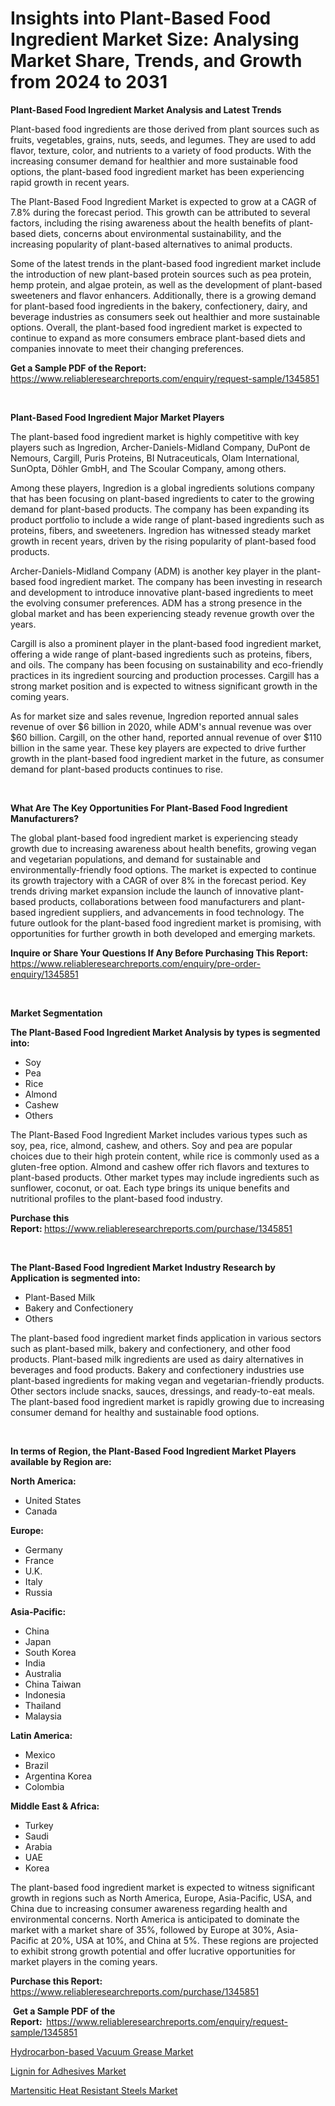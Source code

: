 <p><h1>Insights into Plant-Based Food Ingredient Market Size: Analysing Market Share, Trends, and Growth from 2024 to 2031</h1></p><p><strong>Plant-Based Food Ingredient Market Analysis and Latest Trends</strong></p>
<p><p>Plant-based food ingredients are those derived from plant sources such as fruits, vegetables, grains, nuts, seeds, and legumes. They are used to add flavor, texture, color, and nutrients to a variety of food products. With the increasing consumer demand for healthier and more sustainable food options, the plant-based food ingredient market has been experiencing rapid growth in recent years.</p><p>The Plant-Based Food Ingredient Market is expected to grow at a CAGR of 7.8% during the forecast period. This growth can be attributed to several factors, including the rising awareness about the health benefits of plant-based diets, concerns about environmental sustainability, and the increasing popularity of plant-based alternatives to animal products.</p><p>Some of the latest trends in the plant-based food ingredient market include the introduction of new plant-based protein sources such as pea protein, hemp protein, and algae protein, as well as the development of plant-based sweeteners and flavor enhancers. Additionally, there is a growing demand for plant-based food ingredients in the bakery, confectionery, dairy, and beverage industries as consumers seek out healthier and more sustainable options. Overall, the plant-based food ingredient market is expected to continue to expand as more consumers embrace plant-based diets and companies innovate to meet their changing preferences.</p></p>
<p><strong>Get a Sample PDF of the Report:&nbsp;</strong> <a href="https://www.reliableresearchreports.com/enquiry/request-sample/1345851">https://www.reliableresearchreports.com/enquiry/request-sample/1345851</a></p>
<p>&nbsp;</p>
<p><strong>Plant-Based Food Ingredient Major Market Players</strong></p>
<p><p>The plant-based food ingredient market is highly competitive with key players such as Ingredion, Archer-Daniels-Midland Company, DuPont de Nemours, Cargill, Puris Proteins, BI Nutraceuticals, Olam International, SunOpta, Döhler GmbH, and The Scoular Company, among others.</p><p>Among these players, Ingredion is a global ingredients solutions company that has been focusing on plant-based ingredients to cater to the growing demand for plant-based products. The company has been expanding its product portfolio to include a wide range of plant-based ingredients such as proteins, fibers, and sweeteners. Ingredion has witnessed steady market growth in recent years, driven by the rising popularity of plant-based food products.</p><p>Archer-Daniels-Midland Company (ADM) is another key player in the plant-based food ingredient market. The company has been investing in research and development to introduce innovative plant-based ingredients to meet the evolving consumer preferences. ADM has a strong presence in the global market and has been experiencing steady revenue growth over the years.</p><p>Cargill is also a prominent player in the plant-based food ingredient market, offering a wide range of plant-based ingredients such as proteins, fibers, and oils. The company has been focusing on sustainability and eco-friendly practices in its ingredient sourcing and production processes. Cargill has a strong market position and is expected to witness significant growth in the coming years.</p><p>As for market size and sales revenue, Ingredion reported annual sales revenue of over $6 billion in 2020, while ADM's annual revenue was over $60 billion. Cargill, on the other hand, reported annual revenue of over $110 billion in the same year. These key players are expected to drive further growth in the plant-based food ingredient market in the future, as consumer demand for plant-based products continues to rise.</p></p>
<p>&nbsp;</p>
<p><strong>What Are The Key Opportunities For Plant-Based Food Ingredient Manufacturers?</strong></p>
<p><p>The global plant-based food ingredient market is experiencing steady growth due to increasing awareness about health benefits, growing vegan and vegetarian populations, and demand for sustainable and environmentally-friendly food options. The market is expected to continue its growth trajectory with a CAGR of over 8% in the forecast period. Key trends driving market expansion include the launch of innovative plant-based products, collaborations between food manufacturers and plant-based ingredient suppliers, and advancements in food technology. The future outlook for the plant-based food ingredient market is promising, with opportunities for further growth in both developed and emerging markets.</p></p>
<p><strong>Inquire or Share Your Questions If Any Before Purchasing This Report:</strong> <a href="https://www.reliableresearchreports.com/enquiry/pre-order-enquiry/1345851">https://www.reliableresearchreports.com/enquiry/pre-order-enquiry/1345851</a></p>
<p>&nbsp;</p>
<p><strong>Market Segmentation</strong></p>
<p><strong>The Plant-Based Food Ingredient Market Analysis by types is segmented into:</strong></p>
<p><ul><li>Soy</li><li>Pea</li><li>Rice</li><li>Almond</li><li>Cashew</li><li>Others</li></ul></p>
<p><p>The Plant-Based Food Ingredient Market includes various types such as soy, pea, rice, almond, cashew, and others. Soy and pea are popular choices due to their high protein content, while rice is commonly used as a gluten-free option. Almond and cashew offer rich flavors and textures to plant-based products. Other market types may include ingredients such as sunflower, coconut, or oat. Each type brings its unique benefits and nutritional profiles to the plant-based food industry.</p></p>
<p><strong>Purchase this Report:&nbsp;</strong><a href="https://www.reliableresearchreports.com/purchase/1345851">https://www.reliableresearchreports.com/purchase/1345851</a></p>
<p>&nbsp;</p>
<p><strong>The Plant-Based Food Ingredient Market Industry Research by Application is segmented into:</strong></p>
<p><ul><li>Plant-Based Milk</li><li>Bakery and Confectionery</li><li>Others</li></ul></p>
<p><p>The plant-based food ingredient market finds application in various sectors such as plant-based milk, bakery and confectionery, and other food products. Plant-based milk ingredients are used as dairy alternatives in beverages and food products. Bakery and confectionery industries use plant-based ingredients for making vegan and vegetarian-friendly products. Other sectors include snacks, sauces, dressings, and ready-to-eat meals. The plant-based food ingredient market is rapidly growing due to increasing consumer demand for healthy and sustainable food options.</p></p>
<p>&nbsp;</p>
<p><strong>In terms of Region, the Plant-Based Food Ingredient Market Players available by Region are:</strong></p>
<p>
    <p> <strong> North America: </strong>
        <ul>
            <li>United States</li>
            <li>Canada</li>
        </ul>
        </p> 
    <p> <strong> Europe: </strong>
        <ul>
            <li>Germany</li>
            <li>France</li>
            <li>U.K.</li>
            <li>Italy</li>
            <li>Russia</li>
        </ul>
        </p> 
    <p> <strong> Asia-Pacific: </strong>
        <ul>
            <li>China</li>
            <li>Japan</li>
            <li>South Korea</li>
            <li>India</li>
            <li>Australia</li>
            <li>China Taiwan</li>
            <li>Indonesia</li>
            <li>Thailand</li>
            <li>Malaysia</li>
        </ul>
        </p> 
    <p> <strong> Latin America: </strong>
        <ul>
            <li>Mexico</li>
            <li>Brazil</li>
            <li>Argentina Korea</li>
            <li>Colombia</li>
        </ul>
        </p> 
    <p> <strong> Middle East & Africa: </strong>
        <ul>
            <li>Turkey</li>
            <li>Saudi</li>
            <li>Arabia</li>
            <li>UAE</li>
            <li>Korea</li>
        </ul>
    </p>
    </p>
<p><p>The plant-based food ingredient market is expected to witness significant growth in regions such as North America, Europe, Asia-Pacific, USA, and China due to increasing consumer awareness regarding health and environmental concerns. North America is anticipated to dominate the market with a market share of 35%, followed by Europe at 30%, Asia-Pacific at 20%, USA at 10%, and China at 5%. These regions are projected to exhibit strong growth potential and offer lucrative opportunities for market players in the coming years.</p></p>
<p><strong>Purchase this Report: </strong><a href="https://www.reliableresearchreports.com/purchase/1345851">https://www.reliableresearchreports.com/purchase/1345851</a></p>
<p>&nbsp;<strong>Get a Sample PDF of the Report:&nbsp;&nbsp;</strong><a href="https://www.reliableresearchreports.com/enquiry/request-sample/1345851">https://www.reliableresearchreports.com/enquiry/request-sample/1345851</a></p>
<p><strong></strong></p>
<p><p><a href="https://github.com/seekum/Market-Research-Report-List-1/blob/main/hydrocarbon-based-vacuum-grease-market.md">Hydrocarbon-based Vacuum Grease Market</a></p><p><a href="https://github.com/timeliteaut/Market-Research-Report-List-1/blob/main/lignin-for-adhesives-market.md">Lignin for Adhesives Market</a></p><p><a href="https://github.com/bobicer/Market-Research-Report-List-2/blob/main/martensitic-heat-resistant-steels-market.md">Martensitic Heat Resistant Steels Market</a></p></p>